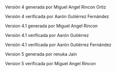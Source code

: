 Versión 4 generada por Miguel Angel Rincon Ortiz

Versión 4 verificada por Aarón Gutiérrez Fernández

Version 4.1 generada por Miguel Angel Rincon


Versión 4.1 verificada por Aarón Gutiérrez

Versión 4.1 verificada por Aarón Gutiérrez Fernández

Version 5 generada por renuka Jain

Version 5 verificada por Miguel Angel Rincon

